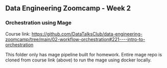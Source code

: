 ## Data Engineering Zoomcamp - Week 2 

### Orchestration using Mage

Course link: https://github.com/DataTalksClub/data-engineering-zoomcamp/tree/main/02-workflow-orchestration#221----intro-to-orchestration

This folder only has mage pipeline built for homework. Entire mage repo is cloned from course link (above) to run the mage using docker locally. 